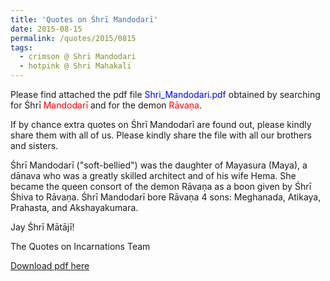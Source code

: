 ```yaml
---
title: 'Quotes on Śhrī Mandodarī'
date: 2015-08-15
permalink: /quotes/2015/0815
tags:
  - crimson @ Shri Mandodari
  - hotpink @ Shri Mahakali
---
```


Please find attached the pdf file <font color="blue">Shri_Mandodari.pdf</font> obtained by searching for Śhrī <font color="red">Mandodarī</font> and for the demon <font color="red">Rāvaṇa</font>.   

If by chance extra quotes on Śhrī Mandodarī are found out, please kindly share them with all of us. Please kindly share the file with all our brothers and sisters.

Śhrī Mandodarī ("soft-bellied") was the daughter of Mayasura (Maya), a dānava who was a greatly skilled architect and of his wife Hema. She became the queen consort of the demon Rāvaṇa as a boon given by Śhrī Śhiva to Rāvaṇa.  Śhrī Mandodarī bore Rāvaṇa 4 sons: Meghanada, Atikaya, Prahasta, and Akshayakumara.

Jay Śhrī Mātājī!  

The Quotes on Incarnations Team  

[Download pdf here](http://seven-teams.github.io/files/Shri_Mandodari.pdf)